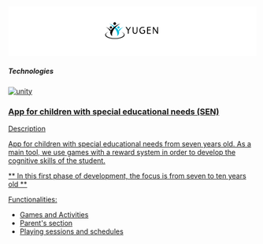 ![banner](banner_yugen.png)

<h5>Technologies</h5>

</a> <a href="https://unity.com/es" target="_blank" rel="noreferrer"> <img src="https://img.shields.io/badge/unity-%23000000.svg?style=for-the-badge&logo=unity&logoColor=white" alt="unity" width="100" height="30"/>

<h3> App for children with special educational needs (SEN) </h3>

Description

App for children with special educational needs from seven years old. As a main tool, we use games with a reward system in order to develop the cognitive skills of the student. 

** In this first phase of development, the focus is from seven to ten years old **

Functionalities:
* Games and Activities
* Parent's section 
* Playing sessions and schedules

